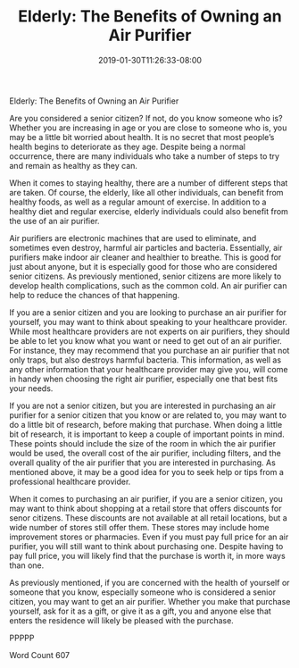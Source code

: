 ﻿---
title: "Elderly:  The Benefits of Owning an Air Purifier"
date: 2019-01-30T11:26:33-08:00
description: "Air Purifiers Tips for Web Success"
featured_image: "/images/Air Purifiers.jpg"
tags: ["Air Purifiers"]
---

Elderly:  The Benefits of Owning an Air Purifier

Are you considered a senior citizen?  If not, do you know someone who is? Whether you are increasing in age or you are close to someone who is, you may be a little bit worried about health.  It is no secret that most people’s health begins to deteriorate as they age.  Despite being a normal occurrence, there are many individuals who take a number of steps to try and remain as healthy as they can.

When it comes to staying healthy, there are a number of different steps that are taken.  Of course, the elderly, like all other individuals, can benefit from healthy foods, as well as a regular amount of exercise. In addition to a healthy diet and regular exercise, elderly individuals could also benefit from the use of an air purifier.

Air purifiers are electronic machines that are used to eliminate, and sometimes even destroy, harmful air particles and bacteria. Essentially, air purifiers make indoor air cleaner and healthier to breathe. This is good for just about anyone, but it is especially good for those who are considered senior citizens. As previously mentioned, senior citizens are more likely to develop health complications, such as the common cold.  An air purifier can help to reduce the chances of that happening.

If you are a senior citizen and you are looking to purchase an air purifier for yourself, you may want to think about speaking to your healthcare provider. While most healthcare providers are not experts on air purifiers, they should be able to let you know what you want or need to get out of an air purifier. For instance, they may recommend that you purchase an air purifier that not only traps, but also destroys harmful bacteria.  This information, as well as any other information that your healthcare provider may give you, will come in handy when choosing the right air purifier, especially one that best fits your needs.

If you are not a senior citizen, but you are interested in purchasing an air purifier for a senior citizen that you know or are related to, you may want to do a little bit of research, before making that purchase.  When doing a little bit of research, it is important to keep a couple of important points in mind. These points should include the size of the room in which the air purifier would be used, the overall cost of the air purifier, including filters, and the overall quality of the air purifier that you are interested in purchasing. As mentioned above, it may be a good idea for you to seek help or tips from a professional healthcare provider.

When it comes to purchasing an air purifier, if you are a senior citizen, you may want to think about shopping at a retail store that offers discounts for senor citizens.  These discounts are not available at all retail locations, but a wide number of stores still offer them. These stores may include home improvement stores or pharmacies. Even if you must pay full price for an air purifier, you will still want to think about purchasing one.  Despite having to pay full price, you will likely find that the purchase is worth it, in more ways than one.

As previously mentioned, if you are concerned with the health of yourself or someone that you know, especially someone who is considered a senior citizen, you may want to get an air purifier. Whether you make that purchase yourself, ask for it as a gift, or give it as a gift, you and anyone else that enters the residence will likely be pleased with the purchase.  

PPPPP

Word Count 607

